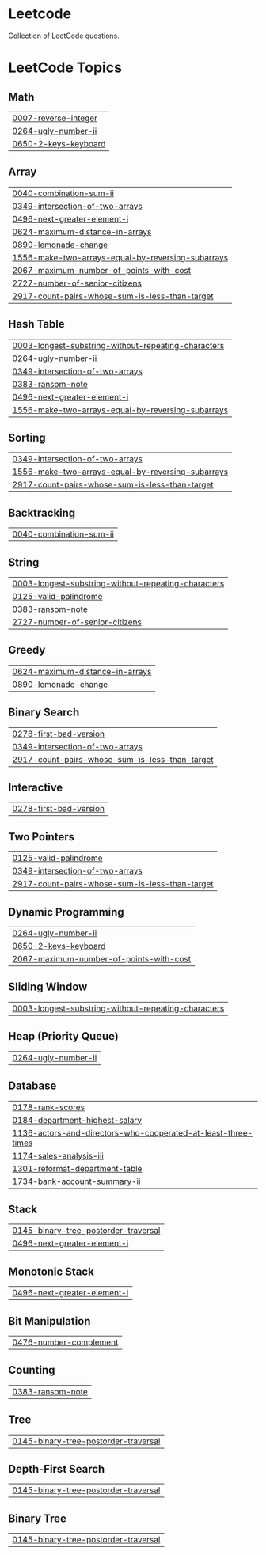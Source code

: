 # Leetcode
Collection of LeetCode questions.

<!---LeetCode Topics Start-->
# LeetCode Topics
## Math
|  |
| ------- |
| [0007-reverse-integer](https://github.com/Sourabhshintre/Leetcode---Data-Structute-and-Algorithms/tree/master/0007-reverse-integer) |
| [0264-ugly-number-ii](https://github.com/Sourabhshintre/Leetcode---Data-Structute-and-Algorithms/tree/master/0264-ugly-number-ii) |
| [0650-2-keys-keyboard](https://github.com/Sourabhshintre/Leetcode---Data-Structute-and-Algorithms/tree/master/0650-2-keys-keyboard) |
## Array
|  |
| ------- |
| [0040-combination-sum-ii](https://github.com/Sourabhshintre/Leetcode---Data-Structute-and-Algorithms/tree/master/0040-combination-sum-ii) |
| [0349-intersection-of-two-arrays](https://github.com/Sourabhshintre/Leetcode---Data-Structute-and-Algorithms/tree/master/0349-intersection-of-two-arrays) |
| [0496-next-greater-element-i](https://github.com/Sourabhshintre/Leetcode---Data-Structute-and-Algorithms/tree/master/0496-next-greater-element-i) |
| [0624-maximum-distance-in-arrays](https://github.com/Sourabhshintre/Leetcode---Data-Structute-and-Algorithms/tree/master/0624-maximum-distance-in-arrays) |
| [0890-lemonade-change](https://github.com/Sourabhshintre/Leetcode---Data-Structute-and-Algorithms/tree/master/0890-lemonade-change) |
| [1556-make-two-arrays-equal-by-reversing-subarrays](https://github.com/Sourabhshintre/Leetcode---Data-Structute-and-Algorithms/tree/master/1556-make-two-arrays-equal-by-reversing-subarrays) |
| [2067-maximum-number-of-points-with-cost](https://github.com/Sourabhshintre/Leetcode---Data-Structute-and-Algorithms/tree/master/2067-maximum-number-of-points-with-cost) |
| [2727-number-of-senior-citizens](https://github.com/Sourabhshintre/Leetcode---Data-Structute-and-Algorithms/tree/master/2727-number-of-senior-citizens) |
| [2917-count-pairs-whose-sum-is-less-than-target](https://github.com/Sourabhshintre/Leetcode---Data-Structute-and-Algorithms/tree/master/2917-count-pairs-whose-sum-is-less-than-target) |
## Hash Table
|  |
| ------- |
| [0003-longest-substring-without-repeating-characters](https://github.com/Sourabhshintre/Leetcode---Data-Structute-and-Algorithms/tree/master/0003-longest-substring-without-repeating-characters) |
| [0264-ugly-number-ii](https://github.com/Sourabhshintre/Leetcode---Data-Structute-and-Algorithms/tree/master/0264-ugly-number-ii) |
| [0349-intersection-of-two-arrays](https://github.com/Sourabhshintre/Leetcode---Data-Structute-and-Algorithms/tree/master/0349-intersection-of-two-arrays) |
| [0383-ransom-note](https://github.com/Sourabhshintre/Leetcode---Data-Structute-and-Algorithms/tree/master/0383-ransom-note) |
| [0496-next-greater-element-i](https://github.com/Sourabhshintre/Leetcode---Data-Structute-and-Algorithms/tree/master/0496-next-greater-element-i) |
| [1556-make-two-arrays-equal-by-reversing-subarrays](https://github.com/Sourabhshintre/Leetcode---Data-Structute-and-Algorithms/tree/master/1556-make-two-arrays-equal-by-reversing-subarrays) |
## Sorting
|  |
| ------- |
| [0349-intersection-of-two-arrays](https://github.com/Sourabhshintre/Leetcode---Data-Structute-and-Algorithms/tree/master/0349-intersection-of-two-arrays) |
| [1556-make-two-arrays-equal-by-reversing-subarrays](https://github.com/Sourabhshintre/Leetcode---Data-Structute-and-Algorithms/tree/master/1556-make-two-arrays-equal-by-reversing-subarrays) |
| [2917-count-pairs-whose-sum-is-less-than-target](https://github.com/Sourabhshintre/Leetcode---Data-Structute-and-Algorithms/tree/master/2917-count-pairs-whose-sum-is-less-than-target) |
## Backtracking
|  |
| ------- |
| [0040-combination-sum-ii](https://github.com/Sourabhshintre/Leetcode---Data-Structute-and-Algorithms/tree/master/0040-combination-sum-ii) |
## String
|  |
| ------- |
| [0003-longest-substring-without-repeating-characters](https://github.com/Sourabhshintre/Leetcode---Data-Structute-and-Algorithms/tree/master/0003-longest-substring-without-repeating-characters) |
| [0125-valid-palindrome](https://github.com/Sourabhshintre/Leetcode---Data-Structute-and-Algorithms/tree/master/0125-valid-palindrome) |
| [0383-ransom-note](https://github.com/Sourabhshintre/Leetcode---Data-Structute-and-Algorithms/tree/master/0383-ransom-note) |
| [2727-number-of-senior-citizens](https://github.com/Sourabhshintre/Leetcode---Data-Structute-and-Algorithms/tree/master/2727-number-of-senior-citizens) |
## Greedy
|  |
| ------- |
| [0624-maximum-distance-in-arrays](https://github.com/Sourabhshintre/Leetcode---Data-Structute-and-Algorithms/tree/master/0624-maximum-distance-in-arrays) |
| [0890-lemonade-change](https://github.com/Sourabhshintre/Leetcode---Data-Structute-and-Algorithms/tree/master/0890-lemonade-change) |
## Binary Search
|  |
| ------- |
| [0278-first-bad-version](https://github.com/Sourabhshintre/Leetcode---Data-Structute-and-Algorithms/tree/master/0278-first-bad-version) |
| [0349-intersection-of-two-arrays](https://github.com/Sourabhshintre/Leetcode---Data-Structute-and-Algorithms/tree/master/0349-intersection-of-two-arrays) |
| [2917-count-pairs-whose-sum-is-less-than-target](https://github.com/Sourabhshintre/Leetcode---Data-Structute-and-Algorithms/tree/master/2917-count-pairs-whose-sum-is-less-than-target) |
## Interactive
|  |
| ------- |
| [0278-first-bad-version](https://github.com/Sourabhshintre/Leetcode---Data-Structute-and-Algorithms/tree/master/0278-first-bad-version) |
## Two Pointers
|  |
| ------- |
| [0125-valid-palindrome](https://github.com/Sourabhshintre/Leetcode---Data-Structute-and-Algorithms/tree/master/0125-valid-palindrome) |
| [0349-intersection-of-two-arrays](https://github.com/Sourabhshintre/Leetcode---Data-Structute-and-Algorithms/tree/master/0349-intersection-of-two-arrays) |
| [2917-count-pairs-whose-sum-is-less-than-target](https://github.com/Sourabhshintre/Leetcode---Data-Structute-and-Algorithms/tree/master/2917-count-pairs-whose-sum-is-less-than-target) |
## Dynamic Programming
|  |
| ------- |
| [0264-ugly-number-ii](https://github.com/Sourabhshintre/Leetcode---Data-Structute-and-Algorithms/tree/master/0264-ugly-number-ii) |
| [0650-2-keys-keyboard](https://github.com/Sourabhshintre/Leetcode---Data-Structute-and-Algorithms/tree/master/0650-2-keys-keyboard) |
| [2067-maximum-number-of-points-with-cost](https://github.com/Sourabhshintre/Leetcode---Data-Structute-and-Algorithms/tree/master/2067-maximum-number-of-points-with-cost) |
## Sliding Window
|  |
| ------- |
| [0003-longest-substring-without-repeating-characters](https://github.com/Sourabhshintre/Leetcode---Data-Structute-and-Algorithms/tree/master/0003-longest-substring-without-repeating-characters) |
## Heap (Priority Queue)
|  |
| ------- |
| [0264-ugly-number-ii](https://github.com/Sourabhshintre/Leetcode---Data-Structute-and-Algorithms/tree/master/0264-ugly-number-ii) |
## Database
|  |
| ------- |
| [0178-rank-scores](https://github.com/Sourabhshintre/Leetcode---Data-Structute-and-Algorithms/tree/master/0178-rank-scores) |
| [0184-department-highest-salary](https://github.com/Sourabhshintre/Leetcode---Data-Structute-and-Algorithms/tree/master/0184-department-highest-salary) |
| [1136-actors-and-directors-who-cooperated-at-least-three-times](https://github.com/Sourabhshintre/Leetcode---Data-Structute-and-Algorithms/tree/master/1136-actors-and-directors-who-cooperated-at-least-three-times) |
| [1174-sales-analysis-iii](https://github.com/Sourabhshintre/Leetcode---Data-Structute-and-Algorithms/tree/master/1174-sales-analysis-iii) |
| [1301-reformat-department-table](https://github.com/Sourabhshintre/Leetcode---Data-Structute-and-Algorithms/tree/master/1301-reformat-department-table) |
| [1734-bank-account-summary-ii](https://github.com/Sourabhshintre/Leetcode---Data-Structute-and-Algorithms/tree/master/1734-bank-account-summary-ii) |
## Stack
|  |
| ------- |
| [0145-binary-tree-postorder-traversal](https://github.com/Sourabhshintre/Leetcode---Data-Structute-and-Algorithms/tree/master/0145-binary-tree-postorder-traversal) |
| [0496-next-greater-element-i](https://github.com/Sourabhshintre/Leetcode---Data-Structute-and-Algorithms/tree/master/0496-next-greater-element-i) |
## Monotonic Stack
|  |
| ------- |
| [0496-next-greater-element-i](https://github.com/Sourabhshintre/Leetcode---Data-Structute-and-Algorithms/tree/master/0496-next-greater-element-i) |
## Bit Manipulation
|  |
| ------- |
| [0476-number-complement](https://github.com/Sourabhshintre/Leetcode---Data-Structute-and-Algorithms/tree/master/0476-number-complement) |
## Counting
|  |
| ------- |
| [0383-ransom-note](https://github.com/Sourabhshintre/Leetcode---Data-Structute-and-Algorithms/tree/master/0383-ransom-note) |
## Tree
|  |
| ------- |
| [0145-binary-tree-postorder-traversal](https://github.com/Sourabhshintre/Leetcode---Data-Structute-and-Algorithms/tree/master/0145-binary-tree-postorder-traversal) |
## Depth-First Search
|  |
| ------- |
| [0145-binary-tree-postorder-traversal](https://github.com/Sourabhshintre/Leetcode---Data-Structute-and-Algorithms/tree/master/0145-binary-tree-postorder-traversal) |
## Binary Tree
|  |
| ------- |
| [0145-binary-tree-postorder-traversal](https://github.com/Sourabhshintre/Leetcode---Data-Structute-and-Algorithms/tree/master/0145-binary-tree-postorder-traversal) |
<!---LeetCode Topics End-->